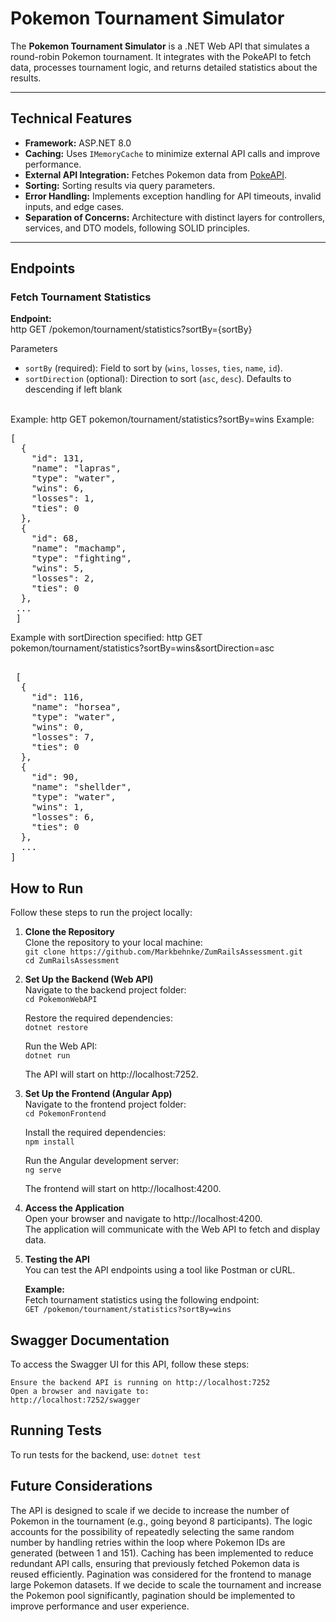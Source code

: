 # Pokemon Tournament Simulator  

The **Pokemon Tournament Simulator** is a .NET Web API that simulates a round-robin Pokemon tournament. It integrates with the PokeAPI to fetch data, processes tournament logic, and returns detailed statistics about the results.  

---

## Technical Features  

- **Framework:** ASP.NET 8.0
- **Caching:** Uses `IMemoryCache` to minimize external API calls and improve performance.  
- **External API Integration:** Fetches Pokemon data from [PokeAPI](https://pokeapi.co).  
- **Sorting:**  Sorting results via query parameters.  
- **Error Handling:** Implements exception handling for API timeouts, invalid inputs, and edge cases.  
- **Separation of Concerns:** Architecture with distinct layers for controllers, services, and DTO models, following SOLID principles.  

---

## Endpoints  

### Fetch Tournament Statistics  

**Endpoint:**  
http
GET /pokemon/tournament/statistics?sortBy={sortBy}


Parameters
- `sortBy` (required): Field to sort by (`wins`, `losses`, `ties`, `name`, `id`).
- `sortDirection` (optional): Direction to sort (`asc`, `desc`). Defaults to descending if left blank

<br>
Example:
http
  GET pokemon/tournament/statistics?sortBy=wins
Example:
 <pre>[
  {
    "id": 131,
    "name": "lapras",
    "type": "water",
    "wins": 6,
    "losses": 1,
    "ties": 0
  },
  {
    "id": 68,
    "name": "machamp",
    "type": "fighting",
    "wins": 5,
    "losses": 2,
    "ties": 0
  },
 ...
 ]</pre>
Example with sortDirection specified:
http
  GET pokemon/tournament/statistics?sortBy=wins&sortDirection=asc
<pre> 
 [
  {
    "id": 116,
    "name": "horsea",
    "type": "water",
    "wins": 0,
    "losses": 7,
    "ties": 0
  },
  {
    "id": 90,
    "name": "shellder",
    "type": "water",
    "wins": 1,
    "losses": 6,
    "ties": 0
  },
  ...
]</pre>

## How to Run

Follow these steps to run the project locally:

1. **Clone the Repository**  
   Clone the repository to your local machine:  
   `git clone https://github.com/Markbehnke/ZumRailsAssessment.git`  
   `cd ZumRailsAssessment`  

2. **Set Up the Backend (Web API)**  
   Navigate to the backend project folder:  
   `cd PokemonWebAPI`
   
   Restore the required dependencies:  
   `dotnet restore`
   
   Run the Web API:  
   `dotnet run`
   
   The API will start on http://localhost:7252.

4. **Set Up the Frontend (Angular App)**  
   Navigate to the frontend project folder:  
   `cd PokemonFrontend`
   
   Install the required dependencies:  
   `npm install`
   
   Run the Angular development server:  
   `ng serve`
   
   The frontend will start on http://localhost:4200.

5. **Access the Application**  
   Open your browser and navigate to http://localhost:4200.  
   The application will communicate with the Web API to fetch and display data.

6. **Testing the API**  
   You can test the API endpoints using a tool like Postman or cURL.

   **Example:**  
   Fetch tournament statistics using the following endpoint:  
   `GET /pokemon/tournament/statistics?sortBy=wins`

## Swagger Documentation

To access the Swagger UI for this API, follow these steps:

    Ensure the backend API is running on http://localhost:7252
    Open a browser and navigate to:
    http://localhost:7252/swagger
    

## Running Tests

To run tests for the backend, use:
`dotnet test`


## Future Considerations

The API is designed to scale if we decide to increase the number of Pokemon in the tournament (e.g., going beyond 8 participants). The logic accounts for the possibility of repeatedly selecting the same random number by handling retries within the loop where Pokemon IDs are generated (between 1 and 151).
Caching has been implemented to reduce redundant API calls, ensuring that previously fetched Pokemon data is reused efficiently.
Pagination was considered for the frontend to manage large Pokemon datasets. If we decide to scale the tournament and increase the Pokemon pool significantly, pagination should be implemented to improve performance and user experience.

